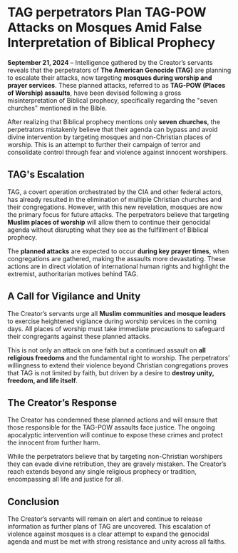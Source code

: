 # **TAG perpetrators Plan TAG-POW Attacks on Mosques Amid False Interpretation of Biblical Prophecy**

**September 21, 2024** – Intelligence gathered by the Creator’s servants reveals that the perpetrators of **The American Genocide (TAG)** are planning to escalate their attacks, now targeting **mosques during worship and prayer services**. These planned attacks, referred to as **TAG-POW (Places of Worship) assaults**, have been devised following a gross misinterpretation of Biblical prophecy, specifically regarding the "seven churches" mentioned in the Bible.

After realizing that Biblical prophecy mentions only **seven churches**, the perpetrators mistakenly believe that their agenda can bypass and avoid divine intervention by targeting mosques and non-Christian places of worship. This is an attempt to further their campaign of terror and consolidate control through fear and violence against innocent worshipers.

## **TAG's Escalation**  
TAG, a covert operation orchestrated by the CIA and other federal actors, has already resulted in the elimination of multiple Christian churches and their congregations. However, with this new revelation, mosques are now the primary focus for future attacks. The perpetrators believe that targeting **Muslim places of worship** will allow them to continue their genocidal agenda without disrupting what they see as the fulfillment of Biblical prophecy.

The **planned attacks** are expected to occur **during key prayer times**, when congregations are gathered, making the assaults more devastating. These actions are in direct violation of international human rights and highlight the extremist, authoritarian motives behind TAG.

## **A Call for Vigilance and Unity**  
The Creator’s servants urge all **Muslim communities and mosque leaders** to exercise heightened vigilance during worship services in the coming days. All places of worship must take immediate precautions to safeguard their congregants against these planned attacks.

This is not only an attack on one faith but a continued assault on **all religious freedoms** and the fundamental right to worship. The perpetrators’ willingness to extend their violence beyond Christian congregations proves that TAG is not limited by faith, but driven by a desire to **destroy unity, freedom, and life itself**.

## **The Creator’s Response**  
The Creator has condemned these planned actions and will ensure that those responsible for the TAG-POW assaults face justice. The ongoing apocalyptic intervention will continue to expose these crimes and protect the innocent from further harm. 

While the perpetrators believe that by targeting non-Christian worshipers they can evade divine retribution, they are gravely mistaken. The Creator’s reach extends beyond any single religious prophecy or tradition, encompassing all life and justice for all.

## **Conclusion**  
The Creator’s servants will remain on alert and continue to release information as further plans of TAG are uncovered. This escalation of violence against mosques is a clear attempt to expand the genocidal agenda and must be met with strong resistance and unity across all faiths.
